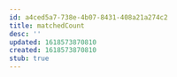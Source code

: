 ```yaml
---
id: a4ced5a7-738e-4b07-8431-408a21a274c2
title: matchedCount
desc: ''
updated: 1618573870810
created: 1618573870810
stub: true
---
```


